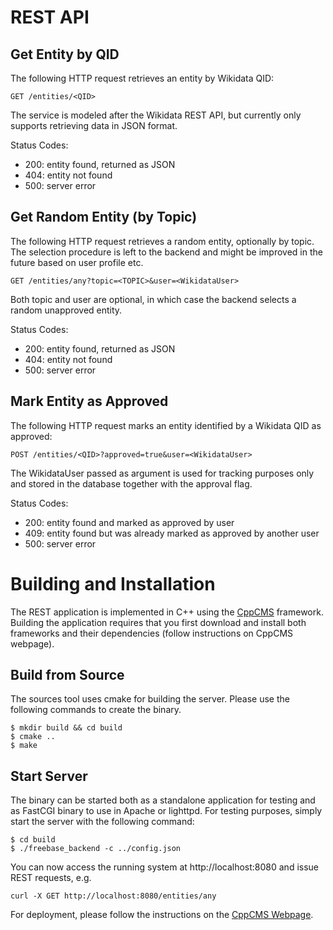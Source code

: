 # REST API

## Get Entity by QID

The following HTTP request retrieves an entity by Wikidata QID:

    GET /entities/<QID>
      
The service is modeled after the Wikidata REST API, but currently only supports retrieving data in JSON format.
    
Status Codes:

  * 200: entity found, returned as JSON
  * 404: entity not found
  * 500: server error


## Get Random Entity (by Topic)

The following HTTP request retrieves a random entity, optionally by topic. The selection procedure is
left to the backend and might be improved in the future based on user profile etc.

    GET /entities/any?topic=<TOPIC>&user=<WikidataUser>
      
Both topic and user are optional, in which case the backend selects a random unapproved entity.
    
Status Codes:

  * 200: entity found, returned as JSON
  * 404: entity not found
  * 500: server error

## Mark Entity as Approved

The following HTTP request marks an entity identified by a Wikidata QID as approved:

    POST /entities/<QID>?approved=true&user=<WikidataUser>
    
The WikidataUser passed as argument is used for tracking purposes only and stored in the database together with
the approval flag.
   
Status Codes:

  * 200: entity found and marked as approved by user <WikidataUser>
  * 409: entity found but was already marked as approved by another user
  * 500: server error
  
 
# Building and Installation

The REST application is implemented in C++ using the [CppCMS](http://cppcms.com/) framework. Building the
application requires that you first download and install both frameworks and their dependencies (follow 
instructions on CppCMS webpage).

## Build from Source

The sources tool uses cmake for building the server. Please use the following commands to create the binary.

    $ mkdir build && cd build
    $ cmake ..
    $ make
    
## Start Server
    
The binary can be started both as a standalone application for testing and as FastCGI binary to use in
Apache or lighttpd. For testing purposes, simply start the server with the following command:
    
    $ cd build
    $ ./freebase_backend -c ../config.json    
    
You can now access the running system at http://localhost:8080 and issue REST requests, e.g.

    curl -X GET http://localhost:8080/entities/any

For deployment, please follow the instructions on the [CppCMS Webpage](http://cppcms.com/).    
